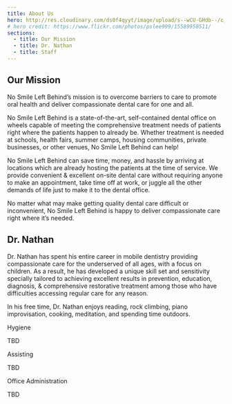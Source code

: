 ```yaml
---
title: About Us
hero: http://res.cloudinary.com/ds0f4qyyt/image/upload/s--wCU-GHdb--/c_scale,q_jpegmini,w_3490/v1493993515/kidsmountains_gzskjg.jpg
# hero credit: https://www.flickr.com/photos/pslee999/15589950511/
sections:
  - title: Our Mission
  - title: Dr. Nathan
  - title: Staff
---
```


<section id="our-mission" class="section about-section">
<h2 class="section-header">Our Mission</h2>
<p>No Smile Left Behind’s mission is to overcome barriers to care to promote oral health and deliver compassionate dental care for one and all.</p>

<p>No Smile Left Behind is a state-of-the-art, self-contained dental office on wheels capable of meeting the comprehensive treatment needs of patients right where the patients happen to already be. Whether treatment is needed at schools, health fairs, summer camps, housing communities, private businesses, or other venues, No Smile Left Behind can help!</p>

<p>No Smile Left Behind can save time, money, and hassle by arriving at locations which are already hosting the patients at the time of service. We provide convenient &amp; excellent on-site dental care without requiring anyone to make an appointment, take time off at work, or juggle all the other demands of life just to make it to the dental office.</p>

<p>No matter what may make getting quality dental care difficult or inconvenient, No Smile Left Behind is happy to deliver compassionate care right where it’s needed.</p>
</section>

<section id="dr.-nathan" class="section about-section">
<h2>Dr. Nathan</h2>
<p>Dr. Nathan has spent his entire career in mobile dentistry providing compassionate care for the underserved of all ages, with a focus on children. As a result, he has developed a unique skill set and sensitivity specially tailored to achieving excellent results in prevention, education, diagnosis, &amp; comprehensive restorative treatment among those who have difficulties accessing regular care for any reason.</p>

<p>In his free time, Dr. Nathan enjoys reading, rock climbing, piano improvisation, cooking, meditation, and spending time outdoors.</p>
</section>
<p>Hygiene</p>

<p>TBD</p>

<p>Assisting</p>

<p>TBD</p>

<p>Office Administration</p>

<p>TBD</p>
